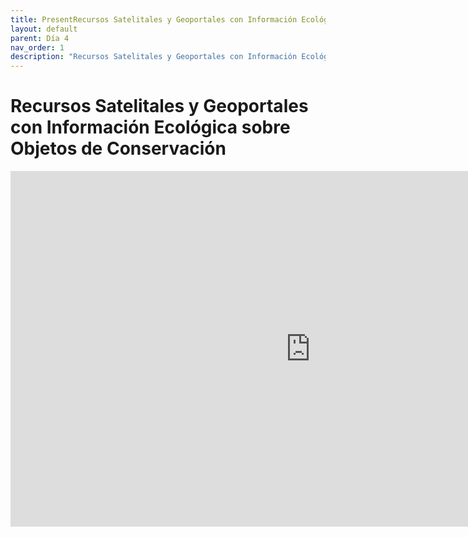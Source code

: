 ```yaml
---
title: PresentRecursos Satelitales y Geoportales con Información Ecológica sobre Objetos de Conservación
layout: default
parent: Día 4
nav_order: 1
description: "Recursos Satelitales y Geoportales con Información Ecológica sobre Objetos de Conservación"
---
```


# Recursos Satelitales y Geoportales con Información Ecológica sobre Objetos de Conservación

<iframe src="https://docs.google.com/presentation/d/e/2PACX-1vSOxOjkhsqKpQCkrwrT8ChNPbrtbZrQb2nxH4nr368VWYuC0xwIqhvIlSW3pm9uXw/pubembed?start=false&loop=false&delayms=3000" frameborder="0" width="960" height="569" allowfullscreen="true" mozallowfullscreen="true" webkitallowfullscreen="true"></iframe>